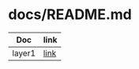# docs/README.md
| Doc | link |
| ----------- | ----------- |
| layer1 | [link](layer1/README.md) |

